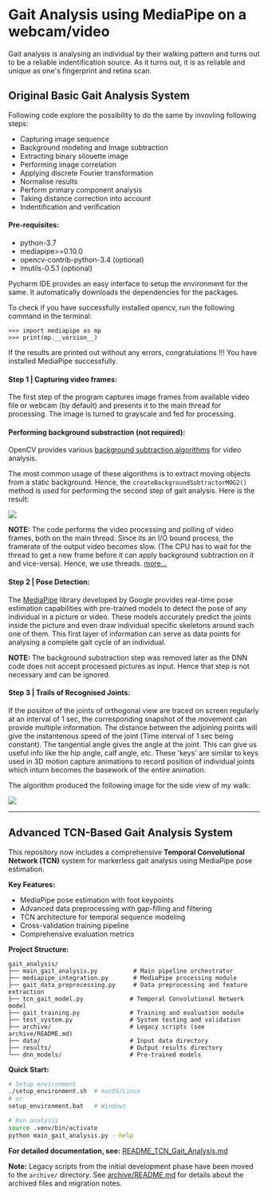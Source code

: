 # Gait Analysis using MediaPipe on a webcam/video

Gait analysis is analysing an individual by their walking pattern and turns out to be a reliable indentification source.
As it turns out, it is as reliable and unique as one's fingerprint and retina scan.

## Original Basic Gait Analysis System

Following code explore the possibility to do the same by invovling following steps:

- Capturing image sequence
- Background modeling and Image subtraction
- Extracting binary silouette image
- Performing image correlation
- Applying discrete Fourier transformation
- Normalise results
- Perform primary component analysis
- Taking distance correction into account
- Indentification and verification

#### Pre-requisites:

- python-3.7
- mediapipe>=0.10.0
- opencv-contrib-python-3.4 (optional)
- imutils-0.5.1 (optional)

Pycharm IDE provides an easy interface to setup the environment for the same.
It automatically downloads the dependencies for the packages.

To check if you have successfully installed opencv, run the following command in the terminal:

```
>>> import mediapipe as mp
>>> print(mp.__version__)
```

If the results are printed out without any errors, congratulations !!!
You have installed MediaPipe successfully.

#### Step 1 | Capturing video frames:

The first step of the program captures image frames from available video file or webcam (by default) and presents it to the main thread for processing.
The image is turned to grayscale and fed for processing.

#### Performing background substraction (not required):

OpenCV provides various [background subtraction algorithms](https://opencv-python-tutroals.readthedocs.io/en/latest/py_tutorials/py_video/py_bg_subtraction/py_bg_subtraction.html#background-subtraction) for video analysis.

The most common usage of these algorithms is to extract moving objects from a static background.
Hence, the `createBackgroundSubtractorMOG2()` method is used for performing the second step of gait analysis.
Here is the result:

![](https://github.com/sarweshshah/gait_analysis/blob/master/results/background%20subtraction.gif)

**NOTE:** The code performs the video processing and polling of video frames, both on the main thread. Since its an I/O bound process, the framerate of the output video becomes slow. (The CPU has to wait for the thread to get a new frame before it can apply background subtraction on it and vice-versa). Hence, we use threads.
[more...](https://www.pyimagesearch.com/2015/12/21/increasing-webcam-fps-with-python-and-opencv/)

#### Step 2 | Pose Detection:

The [MediaPipe](https://mediapipe.dev/) library developed by Google provides real-time pose estimation capabilities with pre-trained models to detect the pose of any individual in a picture or video. These models accurately predict the joints inside the picture and even draw individual specific skeletons around each one of them.
This first layer of information can serve as data points for analysing a complete gait cycle of an individual.

**NOTE:** The background substraction step was removed later as the DNN code does not accept processed pictures as input. Hence that step is not necessary and can be ignored.

#### Step 3 | Trails of Recognised Joints:

If the posiiton of the joints of orthogonal view are traced on screen regularly at an interval of 1 sec, the corresponding snapshot of the movement can provide multiple information.
The distance between the adjoining points will give the instantenous speed of the joint (Time interval of 1 sec being constant).
The tangential angle gives the angle at the joint. This can give us useful info like the hip angle, calf angle, etc.
These 'keys' are similar to keys used in 3D motion capture animations to record position of individual joints which inturn becomes the basework of the entire animation.

The algorithm produced the following image for the side view of my walk:

![](https://github.com/sarweshshah/gait_analysis/blob/master/results/pose%20trail.gif)

---

## Advanced TCN-Based Gait Analysis System

This repository now includes a comprehensive **Temporal Convolutional Network (TCN)** system for markerless gait analysis using MediaPipe pose estimation.

**Key Features:**

- MediaPipe pose estimation with foot keypoints
- Advanced data preprocessing with gap-filling and filtering
- TCN architecture for temporal sequence modeling
- Cross-validation training pipeline
- Comprehensive evaluation metrics

**Project Structure:**

```
gait_analysis/
├── main_gait_analysis.py          # Main pipeline orchestrator
├── mediapipe_integration.py       # MediaPipe processing module
├── gait_data_preprocessing.py     # Data preprocessing and feature extraction
├── tcn_gait_model.py             # Temporal Convolutional Network model
├── gait_training.py              # Training and evaluation module
├── test_system.py                # System testing and validation
├── archive/                      # Legacy scripts (see archive/README.md)
├── data/                         # Input data directory
├── results/                      # Output results directory
└── dnn_models/                   # Pre-trained models
```

**Quick Start:**

```bash
# Setup environment
./setup_environment.sh  # macOS/Linux
# or
setup_environment.bat   # Windows

# Run analysis
source .venv/bin/activate
python main_gait_analysis.py --help
```

**For detailed documentation, see:** [README_TCN_Gait_Analysis.md](README_TCN_Gait_Analysis.md)

**Note:** Legacy scripts from the initial development phase have been moved to the `archive/` directory. See [archive/README.md](archive/README.md) for details about the archived files and migration notes.
